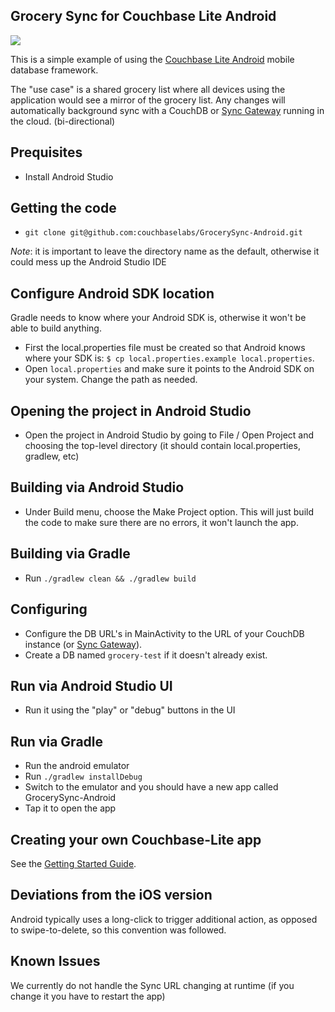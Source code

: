## Grocery Sync for Couchbase Lite Android 
 
![](http://cl.ly/image/1H11131G2c3d/Screen%20Shot%202013-05-14%20at%204.44.48%20PM.png)
 
This is a simple example of using the [Couchbase Lite Android](https://github.com/couchbase/couchbase-lite-android) mobile database framework.
 
The "use case" is a shared grocery list where all devices using the application would see a mirror of the grocery list.  Any changes will automatically background sync with a CouchDB or [Sync Gateway](https://github.com/couchbaselabs/sync_gateway) running in the cloud.  (bi-directional)
 
## Prequisites

* Install Android Studio 

## Getting the code

* `git clone git@github.com:couchbaselabs/GrocerySync-Android.git`

_Note_: it is important to leave the directory name as the default, otherwise it could mess up the Android Studio IDE

## Configure Android SDK location

Gradle needs to know where your Android SDK is, otherwise it won't be able to build anything.

* First the local.properties file must be created so that Android knows where your SDK is: `$ cp local.properties.example local.properties`. 
* Open `local.properties` and make sure it points to the Android SDK on your system.  Change the path as needed.

## Opening the project in Android Studio

* Open the project in Android Studio by going to File / Open Project and choosing the top-level directory (it should contain local.properties, gradlew, etc)

## Building via Android Studio
 
* Under Build menu, choose the Make Project option.  This will just build the code to make sure there are no errors, it won't launch the app.

## Building via Gradle

* Run `./gradlew clean && ./gradlew build`

## Configuring

* Configure the DB URL's in MainActivity to the URL of your CouchDB instance (or [Sync Gateway](https://github.com/couchbaselabs/sync_gateway)).  
* Create a DB named `grocery-test` if it doesn't already exist.

## Run via Android Studio UI

* Run it using the "play" or "debug" buttons in the UI

## Run via Gradle

* Run the android emulator
* Run `./gradlew installDebug`
* Switch to the emulator and you should have a new app called GrocerySync-Android
* Tap it to open the app

## Creating your own Couchbase-Lite app

See the [Getting Started Guide](https://github.com/couchbase/couchbase-lite-android/wiki/Getting-Started).

## Deviations from the iOS version
 
Android typically uses a long-click to trigger additional action, as opposed to swipe-to-delete, so this convention was followed.
 
## Known Issues
 
We currently do not handle the Sync URL changing at runtime (if you change it you have to restart the app)
